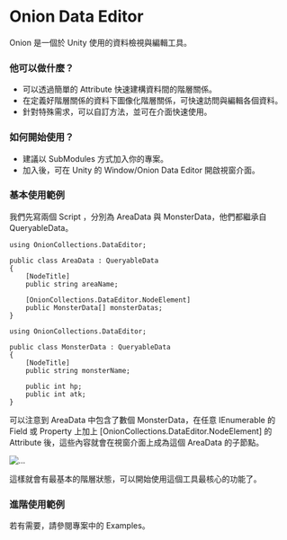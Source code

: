 # Onion Data Editor #

Onion 是一個於 Unity 使用的資料檢視與編輯工具。

### 他可以做什麼？ ###

* 可以透過簡單的 Attribute 快速建構資料間的階層關係。
* 在定義好階層關係的資料下圖像化階層關係，可快速訪問與編輯各個資料。
* 針對特殊需求，可以自訂方法，並可在介面快速使用。

### 如何開始使用？ ###

* 建議以 SubModules 方式加入你的專案。
* 加入後，可在 Unity 的 Window/Onion Data Editor 開啟視窗介面。

### 基本使用範例 ###

我們先寫兩個 Script ，分別為 AreaData 與 MonsterData，他們都繼承自QueryableData。

```
using OnionCollections.DataEditor;

public class AreaData : QueryableData
{
    [NodeTitle]
    public string areaName;

    [OnionCollections.DataEditor.NodeElement]
    public MonsterData[] monsterDatas;
}
```
```
using OnionCollections.DataEditor;

public class MonsterData : QueryableData
{
    [NodeTitle]
    public string monsterName;
    
    public int hp;
    public int atk;    
}
```

可以注意到 AreaData 中包含了數個 MonsterData，在任意 IEnumerable 的 Field 或 Property 上加上 [OnionCollections.DataEditor.NodeElement] 的 Attribute 後，這些內容就會在視窗介面上成為這個 AreaData 的子節點。

![...](https://i.imgur.com/XPxe2DS.png)

這樣就會有最基本的階層狀態，可以開始使用這個工具最核心的功能了。


### 進階使用範例 ###

若有需要，請參閱專案中的 Examples。